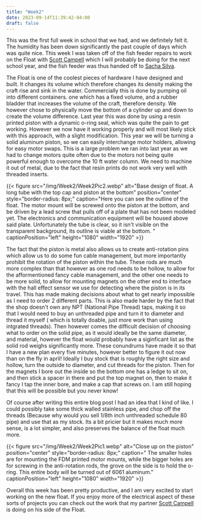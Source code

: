 ```yaml
---
title: "Week2"
date: 2023-09-14T11:39:42-04:00
draft: false    
---
```


This was the first full week in school that we had, and we definitely felt it. The humidity has been down significantly the past couple of days which was quite nice. This week I was taken off of the fish feeder repairs to work on the Float with [Scott Campell](https://josephscottcampbell.com/) which I will probably be doing for the next school year, and the fish feeder was thus handed off to [Sacha Silva](https://sachasilvia.wordpress.com/).


The Float is one of the coolest pieces of hardware I have designed and built. It changes its volume which therefore changes its density making the craft rise and sink in the water. Commercially this is done by pumping oil into different containers. one which has a fixed volume, and a rubber bladder that increases the volume of the craft, therefore density. We however chose to physically move the bottom of a cylinder up and down to create the volume difference. Last year this was done by using a resin printed piston with a dynamic o-ring seal, which was quite the pain to get working. However we now have it working properly and will most likely stick with this approach, with a slight modification. This year we will be turning a solid aluminum piston, so we can easily interchange motor holders, allowing for easy motor swaps. This is a large problem we ran into last year as we had to change motors quite often due to the motors not being quite powerful enough to overcome the 10 ft water column. We need to machine it out of metal, due to the fact that resin prints do not work very well with threaded inserts. 


{{< figure src="/img/Week2/Week2Pic2.webp" alt="Base design of float. A long tube with the top cap and piston at the bottom" position="center" style="border-radius: 8px;" caption="Here you can see the outline of the float. The motor mount will be screwed onto the piston at the bottom, and be driven by a lead screw that pulls off of a plate that has not been modeled yet. The electronics and communication equipment will be housed above said plate. Unfortunately the tube is clear, so it isn't visible on the transparent background, its outline is viable at the bottom. " captionPosition="left" height="1080" width="1920" >}}


The fact that the piston is metal also allows us to create anti-rotation pins which allow us to do some fun cable management, but more importantly prohibit the rotation of the piston within the tube. These rods are much more complex than that however as one rod needs to be hollow, to allow for the afformentioned fancy cable management, and the other one needs to be more solid, to allow for mounting magnets on the other end to interface with the hall effect sensor we use for detecting where the piston is in its travel. This has made making decisions about what to get nearly impossible as I need to order 2 different parts. This is also made harder by the fact that the shop doesn't own any NPT (National Pipe Thread) taps, making it so that I would need to buy an unthreaded pipe and turn it to diameter and thread it myself ( which is totally doable, just more work than using intgrated threads). Then however comes the difficult decision of choosing what to order on the solid pipe, as it would ideally be the same diameter, and material, however the float would probably have a siginficant list as the solid rod weighs significantly more. These conundrums have made it so that I have a new plan every five minutes, however better to figure it out now than on the fly in april! Ideally I buy stock that is roughly the right size and hollow, turn the outside to diameter, and cut threads for the piston. Then for the magnets I bore out the inside so the bottom one has a ledge to sit on, and then stick a spacer in there and put the top magnet on, then to make it fancy I tap the inner bore, and make a cap that screws on. I am still hoping that this will be possible but you never know!

Of course after writing this entire blog post I had an idea that I kind of like. I could possibly take some thick walled stainless pipe, and chop off the threads (Because why would you sell 1/8th inch unthreaded schedule 80 pipe) and use that as my stock. Its a bit pricier but it makes much more sense, is a lot simpler, and also preserves the balance of the float much more. 


{{< figure src="/img/Week2/Week2Pic1.webp" alt="Close up on the piston" position="center" style="border-radius: 8px;" caption=" The smaller holes are for mounting the FDM printed motor mounts, while the bigger holes are for screwing in the anti-rotation rods, the grove on the side is to hold the o-ring. This entire body will be turned out of 6061 aluminum." captionPosition="left" height="1080" width="1920" >}}


Overall this week has been pretty productive, and I am very excited to start working on the new float. If you enjoy more of the electrical aspect of these sorts of projects you can check out the work that my partner [Scott Campell](https://josephscottcampbell.com/) is doing on his side of the Float.